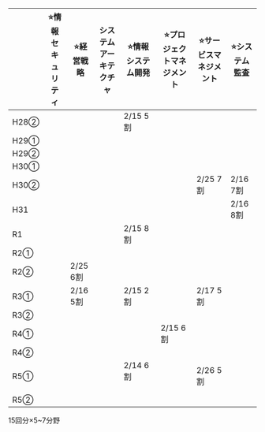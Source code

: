 

|       | ⭐️情報セキュリティ | ⭐️経営戦略 | システムアーキテクチャ | ⭐️情報システム開発 | ⭐️プロジェクトマネジメント | ⭐️サービスマネジメント | ⭐️システム監査 |
|-------|--------------|--------|----------------------|--------------|------------------|------------------|----------|
| H28②  |              |        |                 |2/15 5割       |                  |                  |          |
| H29①  |              |        |                 |              |                  |                  |          |
| H29②  |              |        |                 |              |                  |                  |          |
| H30①  |              |        |                 |              |                  |                  |          |
| H30②  |              |        |                 |              |                  | 2/25 7割       | 2/16 7割         |
| H31   |              |        |                 |              |                  |                  | 2/16 8割         |
| R1    |              |        |                 | 2/15 8割      |                  |                  |          |
| R2①   |              |        |                 |              |                  |                  |          |
| R2②   |              | 2/25 6割   |                 |              |                  |                  |          |
| R3①   |              | 2/16 5割|                 | 2/15 2割     |                  |2/17  5割          |          |
| R3②   |              |        |                 |              |                  |                  |          |
| R4①   |              |        |                 |              | 2/15 6割             |                  |          |
| R4②   |              |        |                 |              |                  |                  |          |
| R5①   |              |        |                 | 2/14 6割 　　　|                  | 2/26 5割              |          |
| R5②   |              |        |                 |              |                  |                  |          |

15回分×5~7分野



